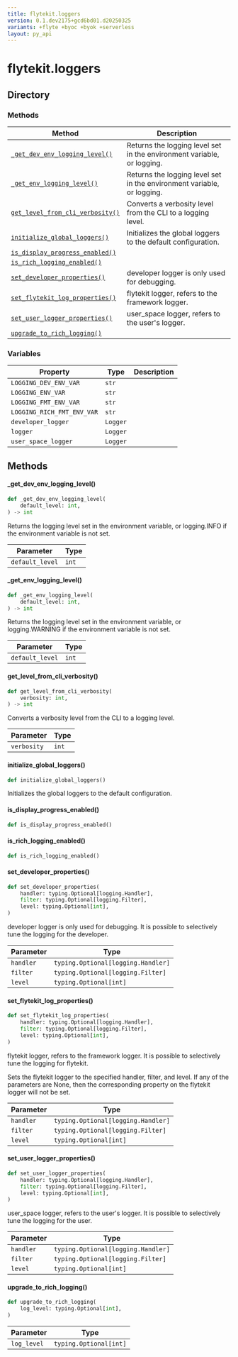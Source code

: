 ```yaml
---
title: flytekit.loggers
version: 0.1.dev2175+gcd6bd01.d20250325
variants: +flyte +byoc +byok +serverless
layout: py_api
---
```


# flytekit.loggers

## Directory

### Methods

| Method | Description |
|-|-|
| [`_get_dev_env_logging_level()`](#_get_dev_env_logging_level) | Returns the logging level set in the environment variable, or logging. |
| [`_get_env_logging_level()`](#_get_env_logging_level) | Returns the logging level set in the environment variable, or logging. |
| [`get_level_from_cli_verbosity()`](#get_level_from_cli_verbosity) | Converts a verbosity level from the CLI to a logging level. |
| [`initialize_global_loggers()`](#initialize_global_loggers) | Initializes the global loggers to the default configuration. |
| [`is_display_progress_enabled()`](#is_display_progress_enabled) |  |
| [`is_rich_logging_enabled()`](#is_rich_logging_enabled) |  |
| [`set_developer_properties()`](#set_developer_properties) | developer logger is only used for debugging. |
| [`set_flytekit_log_properties()`](#set_flytekit_log_properties) | flytekit logger, refers to the framework logger. |
| [`set_user_logger_properties()`](#set_user_logger_properties) | user_space logger, refers to the user's logger. |
| [`upgrade_to_rich_logging()`](#upgrade_to_rich_logging) |  |


### Variables

| Property | Type | Description |
|-|-|-|
| `LOGGING_DEV_ENV_VAR` | `str` |  |
| `LOGGING_ENV_VAR` | `str` |  |
| `LOGGING_FMT_ENV_VAR` | `str` |  |
| `LOGGING_RICH_FMT_ENV_VAR` | `str` |  |
| `developer_logger` | `Logger` |  |
| `logger` | `Logger` |  |
| `user_space_logger` | `Logger` |  |

## Methods

#### _get_dev_env_logging_level()

```python
def _get_dev_env_logging_level(
    default_level: int,
) -> int
```
Returns the logging level set in the environment variable, or logging.INFO if the environment variable is not
set.


| Parameter | Type |
|-|-|
| `default_level` | `int` |

#### _get_env_logging_level()

```python
def _get_env_logging_level(
    default_level: int,
) -> int
```
Returns the logging level set in the environment variable, or logging.WARNING if the environment variable is not
set.


| Parameter | Type |
|-|-|
| `default_level` | `int` |

#### get_level_from_cli_verbosity()

```python
def get_level_from_cli_verbosity(
    verbosity: int,
) -> int
```
Converts a verbosity level from the CLI to a logging level.



| Parameter | Type |
|-|-|
| `verbosity` | `int` |

#### initialize_global_loggers()

```python
def initialize_global_loggers()
```
Initializes the global loggers to the default configuration.


#### is_display_progress_enabled()

```python
def is_display_progress_enabled()
```
#### is_rich_logging_enabled()

```python
def is_rich_logging_enabled()
```
#### set_developer_properties()

```python
def set_developer_properties(
    handler: typing.Optional[logging.Handler],
    filter: typing.Optional[logging.Filter],
    level: typing.Optional[int],
)
```
developer logger is only used for debugging. It is possible to selectively tune the logging for the developer.



| Parameter | Type |
|-|-|
| `handler` | `typing.Optional[logging.Handler]` |
| `filter` | `typing.Optional[logging.Filter]` |
| `level` | `typing.Optional[int]` |

#### set_flytekit_log_properties()

```python
def set_flytekit_log_properties(
    handler: typing.Optional[logging.Handler],
    filter: typing.Optional[logging.Filter],
    level: typing.Optional[int],
)
```
flytekit logger, refers to the framework logger. It is possible to selectively tune the logging for flytekit.

Sets the flytekit logger to the specified handler, filter, and level. If any of the parameters are None, then
the corresponding property on the flytekit logger will not be set.



| Parameter | Type |
|-|-|
| `handler` | `typing.Optional[logging.Handler]` |
| `filter` | `typing.Optional[logging.Filter]` |
| `level` | `typing.Optional[int]` |

#### set_user_logger_properties()

```python
def set_user_logger_properties(
    handler: typing.Optional[logging.Handler],
    filter: typing.Optional[logging.Filter],
    level: typing.Optional[int],
)
```
user_space logger, refers to the user's logger. It is possible to selectively tune the logging for the user.



| Parameter | Type |
|-|-|
| `handler` | `typing.Optional[logging.Handler]` |
| `filter` | `typing.Optional[logging.Filter]` |
| `level` | `typing.Optional[int]` |

#### upgrade_to_rich_logging()

```python
def upgrade_to_rich_logging(
    log_level: typing.Optional[int],
)
```
| Parameter | Type |
|-|-|
| `log_level` | `typing.Optional[int]` |


